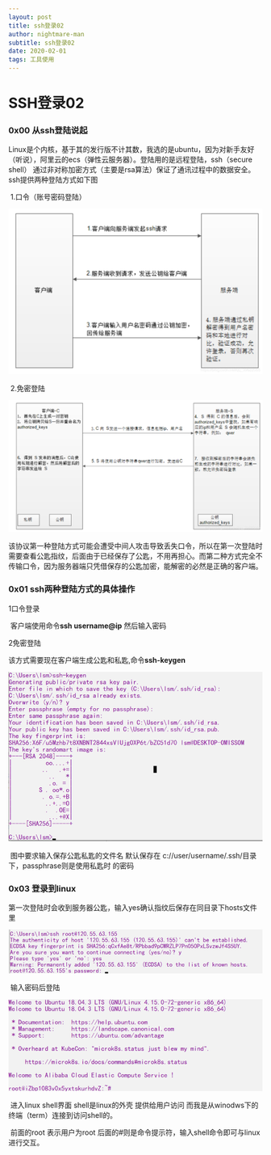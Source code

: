 ```yaml
---
layout: post
title: ssh登录02
author: nightmare-man
subtitle: ssh登录02
date: 2020-02-01
tags: 工具使用
---
```

# 			SSH登录02

### 0x00 从ssh登陆说起

​	Linux是个内核，基于其的发行版不计其数，我选的是ubuntu，因为对新手友好（听说），阿里云的ecs（弹性云服务器）。登陆用的是远程登陆，ssh（secure shell） 通过非对称加密方式（主要是rsa算法）保证了通讯过程中的数据安全。ssh提供两种登陆方式如下图

​		1.口令（账号密码登陆）

![20190123190621604](/assets/img/20190123190621604.png)

​	2.免密登陆

![20190123190736645](/assets/img/20190123190736645.png)

该协议第一种登陆方式可能会遭受中间人攻击导致丢失口令，所以在第一次登陆时需要查看公匙指纹，后面由于已经保存了公匙，不用再担心。而第二种方式完全不传输口令，因为服务器端只凭借保存的公匙加密，能解密的必然是正确的客户端。

### 0x01 ssh两种登陆方式的具体操作

1口令登录

​	客户端使用命令**ssh username@ip** 然后输入密码

2免密登陆

​	该方式需要现在客户端生成公匙和私匙,命令**ssh-keygen**



![TIM截图20200201113250](/assets/img/TIM截图20200201113250.png)

​	图中要求输入保存公匙私匙的文件名 默认保存在 c://user/username/.ssh/目录下，passphrase则是使用私匙时 的密码

### 0x03 登录到linux

​	第一次登陆时会收到服务器公匙，输入yes确认指纹后保存在同目录下hosts文件里

![1580529630300](/assets/img/2.png)

​	输入密码后登陆

![TIM截图20200201120315](/assets/img/TIM截图20200201120315.png)

​	进入linux shell界面 shell是linux的外壳 提供给用户访问 而我是从winodws下的终端（term）连接到访问shell的。

​	前面的root 表示用户为root 后面的#则是命令提示符，输入shell命令即可与linux进行交互。
